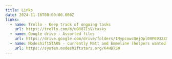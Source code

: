 ```yaml
---
title: Links
date: 2024-11-16T00:00:00.000Z
links:
  - name: Trello - Keep track of ongoing tasks
    url: https://trello.com/b/u0887IsV/tasks
  - name: Google drive - Assorted files
    url: https://drive.google.com/drive/folders/1MypcowcQejQpl09P6932ZGT8QloUj-vZ
  - name: ModeshiftSTARS - currently Matt and Emmeline (helpers wanted)
    url: https://system.modeshiftstars.org/K4HB75W
---
```

